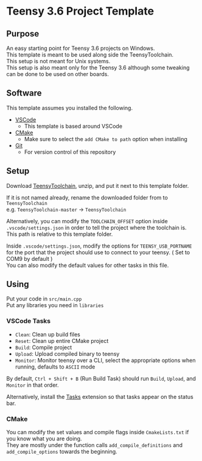 Teensy 3.6 Project Template
===========================
 
Purpose
-------

An easy starting point for Teensy 3.6 projects on Windows.  
This template is meant to be used along side the TeensyToolchain.  
This setup is not meant for Unix systems.  
This setup is also meant only for the Teensy 3.6 although some tweaking can be done to be used on other boards.

Software
-----

This template assumes you installed the following.

- [VSCode](https://code.visualstudio.com/)
  - This template is based around VSCode
- [CMake](https://cmake.org/download/)
  - Make sure to select the `add CMake to path` option when installing
- [Git](https://git-scm.com/download)
  - For version control of this repository

Setup
-----

Download [TeensyToolchain](https://github.com/LeHuman/TeensyToolchain), unzip, and put it next to this template folder.

If it is not named already, rename the downloaded folder from to `TeensyToolchain`  
e.g. `TeensyToolchain-master` -> `TeensyToolchain`

Alternatively, you can modify the `TOOLCHAIN_OFFSET` option inside `.vscode/settings.json` in order to tell the project where the toolchain is. This path is relative to this template folder.

Inside `.vscode/settings.json`, modify the options for `TEENSY_USB_PORTNAME` for the port that the project should use to connect to your teensy. ( Set to COM9 by default )  
You can also modify the default values for other tasks in this file.

Using
-----

Put your code in `src/main.cpp`  
Put any libraries you need in `libraries`

### VSCode Tasks

* `Clean`: Clean up build files
* `Reset`: Clean up entire CMake project
* `Build`: Compile project
* `Upload`: Upload compiled binary to teensy
* `Monitor`: Monitor teensy over a CLI, select the appropriate options when running, defaults to `ASCII` mode

By default, `Ctrl + Shift + B` (Run Build Task) should run `Build`, `Upload`, and `Monitor` in that order.

Alternatively, install the [Tasks](https://marketplace.visualstudio.com/items?itemName=actboy168.tasks) extension so that tasks appear on the status bar.

### CMake

You can modify the set values and compile flags inside `CmakeLists.txt` if you know what you are doing.  
They are mostly under the function calls `add_compile_definitions` and `add_compile_options` towards the beginning.
